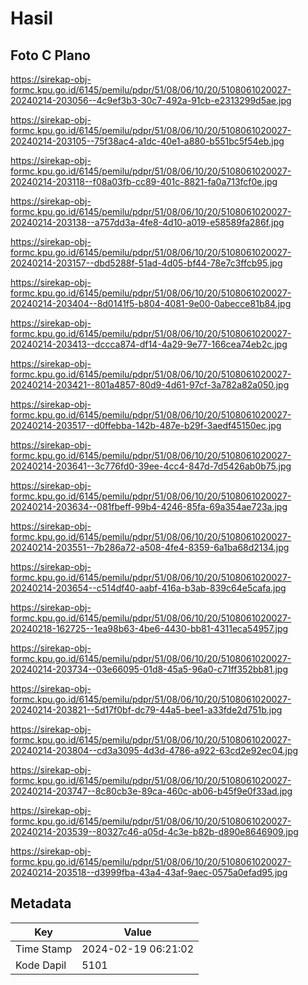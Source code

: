 # Hasil

## Foto C Plano

https://sirekap-obj-formc.kpu.go.id/6145/pemilu/pdpr/51/08/06/10/20/5108061020027-20240214-203056--4c9ef3b3-30c7-492a-91cb-e2313299d5ae.jpg

https://sirekap-obj-formc.kpu.go.id/6145/pemilu/pdpr/51/08/06/10/20/5108061020027-20240214-203105--75f38ac4-a1dc-40e1-a880-b551bc5f54eb.jpg

https://sirekap-obj-formc.kpu.go.id/6145/pemilu/pdpr/51/08/06/10/20/5108061020027-20240214-203118--f08a03fb-cc89-401c-8821-fa0a713fcf0e.jpg

https://sirekap-obj-formc.kpu.go.id/6145/pemilu/pdpr/51/08/06/10/20/5108061020027-20240214-203138--a757dd3a-4fe8-4d10-a019-e58589fa286f.jpg

https://sirekap-obj-formc.kpu.go.id/6145/pemilu/pdpr/51/08/06/10/20/5108061020027-20240214-203157--dbd5288f-51ad-4d05-bf44-78e7c3ffcb95.jpg

https://sirekap-obj-formc.kpu.go.id/6145/pemilu/pdpr/51/08/06/10/20/5108061020027-20240214-203404--8d0141f5-b804-4081-9e00-0abecce81b84.jpg

https://sirekap-obj-formc.kpu.go.id/6145/pemilu/pdpr/51/08/06/10/20/5108061020027-20240214-203413--dccca874-df14-4a29-9e77-166cea74eb2c.jpg

https://sirekap-obj-formc.kpu.go.id/6145/pemilu/pdpr/51/08/06/10/20/5108061020027-20240214-203421--801a4857-80d9-4d61-97cf-3a782a82a050.jpg

https://sirekap-obj-formc.kpu.go.id/6145/pemilu/pdpr/51/08/06/10/20/5108061020027-20240214-203517--d0ffebba-142b-487e-b29f-3aedf45150ec.jpg

https://sirekap-obj-formc.kpu.go.id/6145/pemilu/pdpr/51/08/06/10/20/5108061020027-20240214-203641--3c776fd0-39ee-4cc4-847d-7d5426ab0b75.jpg

https://sirekap-obj-formc.kpu.go.id/6145/pemilu/pdpr/51/08/06/10/20/5108061020027-20240214-203634--081fbeff-99b4-4246-85fa-69a354ae723a.jpg

https://sirekap-obj-formc.kpu.go.id/6145/pemilu/pdpr/51/08/06/10/20/5108061020027-20240214-203551--7b286a72-a508-4fe4-8359-6a1ba68d2134.jpg

https://sirekap-obj-formc.kpu.go.id/6145/pemilu/pdpr/51/08/06/10/20/5108061020027-20240214-203654--c514df40-aabf-416a-b3ab-839c64e5cafa.jpg

https://sirekap-obj-formc.kpu.go.id/6145/pemilu/pdpr/51/08/06/10/20/5108061020027-20240218-162725--1ea98b63-4be6-4430-bb81-4311eca54957.jpg

https://sirekap-obj-formc.kpu.go.id/6145/pemilu/pdpr/51/08/06/10/20/5108061020027-20240214-203734--03e66095-01d8-45a5-96a0-c71ff352bb81.jpg

https://sirekap-obj-formc.kpu.go.id/6145/pemilu/pdpr/51/08/06/10/20/5108061020027-20240214-203821--5d17f0bf-dc79-44a5-bee1-a33fde2d751b.jpg

https://sirekap-obj-formc.kpu.go.id/6145/pemilu/pdpr/51/08/06/10/20/5108061020027-20240214-203804--cd3a3095-4d3d-4786-a922-63cd2e92ec04.jpg

https://sirekap-obj-formc.kpu.go.id/6145/pemilu/pdpr/51/08/06/10/20/5108061020027-20240214-203747--8c80cb3e-89ca-460c-ab06-b45f9e0f33ad.jpg

https://sirekap-obj-formc.kpu.go.id/6145/pemilu/pdpr/51/08/06/10/20/5108061020027-20240214-203539--80327c46-a05d-4c3e-b82b-d890e8646909.jpg

https://sirekap-obj-formc.kpu.go.id/6145/pemilu/pdpr/51/08/06/10/20/5108061020027-20240214-203518--d3999fba-43a4-43af-9aec-0575a0efad95.jpg


## Metadata

| Key        | Value               |
| ---------- | ------------------- |
| Time Stamp | 2024-02-19 06:21:02 |
| Kode Dapil | 5101                |



